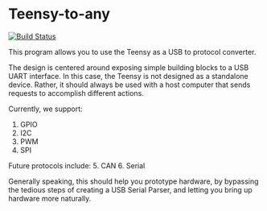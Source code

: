 # Teensy-to-any

[![Build Status](https://travis-ci.org/ramonaoptics/teensy-to-any.svg?branch=master)](https://travis-ci.org/ramonaoptics/teensy-to-any)

This program allows you to use the Teensy as a USB to protocol converter.

The design is centered around exposing simple building blocks to a USB UART interface.
In this case, the Teensy is not designed as a standalone device. Rather, it should always be used with 
a host computer that sends requests to accomplish different actions.

Currently, we support:

1. GPIO
2. I2C
3. PWM
4. SPI

Future protocols include:
5. CAN
6. Serial


Generally speaking, this should help you prototype hardware, by bypassing the tedious steps of creating a USB Serial Parser, and letting you bring up hardware more naturally.


